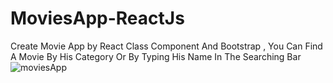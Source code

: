 # MoviesApp-ReactJs
Create Movie App by React Class Component And Bootstrap , You Can Find A Movie By His Category Or By Typing His Name In The Searching Bar
![moviesApp](https://user-images.githubusercontent.com/96654573/215263306-b5307df3-3a4b-435a-8de4-7c7759d04ae6.png)
